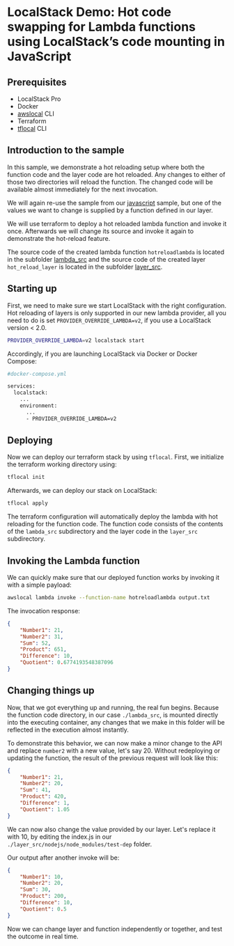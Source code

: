 # LocalStack Demo: Hot code swapping for Lambda functions using LocalStack’s code mounting in JavaScript

## Prerequisites

* LocalStack Pro
* Docker
* [awslocal](https://github.com/localstack/awscli-local) CLI
* Terraform
* [tflocal](https://github.com/localstack/terraform-local) CLI

## Introduction to the sample
In this sample, we demonstrate a hot reloading setup where both the function code and the layer code are hot reloaded.
Any changes to either of those two directories will reload the function. The changed code will be available almost immediately for the next invocation.

We will again re-use the sample from our [javascript](../javascript/) sample, but one of the values we want to change is supplied by a function defined in our layer.

We will use terraform to deploy a hot reloaded lambda function and invoke it once. Afterwards we will change its source and invoke it again to demonstrate the hot-reload feature.

The source code of the created lambda function `hotreloadlambda` is located in the subfolder [lambda_src](./lambda_src/) and the source code of the created layer `hot_reload_layer` is located in the subfolder [layer_src](./layer_src/).


## Starting up

First, we need to make sure we start LocalStack with the right configuration. 
Hot reloading of layers is only supported in our new lambda provider, all you need to do is set `PROVIDER_OVERRIDE_LAMBDA=v2`, if you use a LocalStack version < 2.0.

```bash
PROVIDER_OVERRIDE_LAMBDA=v2 localstack start
```

Accordingly, if you are launching LocalStack via Docker or Docker Compose:

```bash
#docker-compose.yml

services:
  localstack:
    ...
    environment:
      ...
      - PROVIDER_OVERRIDE_LAMBDA=v2
```

## Deploying

Now we can deploy our terraform stack by using `tflocal`.
First, we initialize the terraform working directory using:

```bash
tflocal init
```

Afterwards, we can deploy our stack on LocalStack:

```bash
tflocal apply
```

The terraform configuration will automatically deploy the lambda with hot reloading for the function code.
The function code consists of the contents of the `lambda_src` subdirectory and the layer code in the `layer_src` subdirectory.

## Invoking the Lambda function

We can quickly make sure that our deployed function works by invoking it with a simple payload:

```bash
awslocal lambda invoke --function-name hotreloadlambda output.txt
```

The invocation response:

```json
{
    "Number1": 21,
    "Number2": 31,
    "Sum": 52,
    "Product": 651,
    "Difference": 10,
    "Quotient": 0.6774193548387096
}
```

## Changing things up

Now, that we got everything up and running, the real fun begins. Because the function code directory, in our case `./lambda_src`, is mounted directly into the executing container, any changes that we make in this folder will be reflected in the execution almost instantly.

To demonstrate this behavior, we can now make a minor change to the API and replace `number2` with a new value, let's say 20. Without redeploying or updating the function, the result of the previous request will look like this:

```json
{
    "Number1": 21,
    "Number2": 20,
    "Sum": 41,
    "Product": 420,
    "Difference": 1,
    "Quotient": 1.05
}
```

We can now also change the value provided by our layer. Let's replace it with 10, by editing the index.js in our `./layer_src/nodejs/node_modules/test-dep` folder.

Our output after another invoke will be:

```json
{
    "Number1": 10,
    "Number2": 20,
    "Sum": 30,
    "Product": 200,
    "Difference": 10,
    "Quotient": 0.5
}
```

Now we can change layer and function independently or together, and test the outcome in real time.